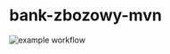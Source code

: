 # bank-zbozowy-mvn

![example workflow](https://github.com/RubyNaxela/bank-zbozowy-mvn/actions/workflows/ci.yml/badge.svg)